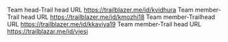 Team head-Trail head URL https://trailblazer.me/id/kvidhura
Team member-Trail head URL https://trailblazer.me/id/kmozhi18
Team member-Trailhead URL https://trailblazer.me/id/kkaviya19
Team member-Trail head URL https://trailblazar.me/id/vjesi
